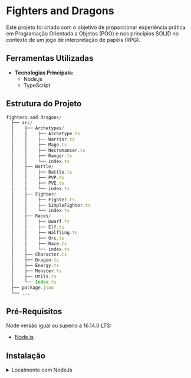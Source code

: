 <!-- Este é um comentário: omitir os tópidos redundantes -->
<!--  **| [Brazil](README.md) | [asdf](README_en.md) |** -->

# Fighters and Dragons

Este projeto foi criado com o objetivo de proporcionar experiência prática em Programação Orientada a Objetos (POO) e nos princípios SOLID no contexto de um jogo de interpretação de papéis (RPG).

## Ferramentas Utilizadas

- **Tecnologias Principais:**
  - Node.js
  - TypeScript

## Estrutura do Projeto

```typescript
fighters-and-dragons/
  ├── src/
  │    ├── Archetypes/
  │    │    ├── Archetype.ts
  │    │    ├── Warrior.ts
  │    │    ├── Mage.ts
  │    │    ├── Necromancer.ts
  │    │    ├── Ranger.ts
  │    │    └── index.ts
  │    ├── Battle/
  │    │    ├── Battle.ts
  │    │    ├── PVP.ts
  │    │    ├── PVE.ts
  │    │    └── index.ts
  │    ├── Fighter/
  │    │    ├── Fighter.ts
  │    │    ├── SimpleFighter.ts
  │    │    └── index.ts
  │    ├── Races/
  │    │    ├── Dwarf.ts
  │    │    ├── Elf.ts
  │    │    ├── Halfling.ts
  │    │    ├── Orc.ts
  │    │    ├── Race.ts
  │    │    └── index.ts
  │    ├── Character.ts
  │    ├── Dragon.ts
  │    ├── Energy.ts
  │    ├── Monster.ts
  │    ├── Utils.ts
  │    └── Index.ts
  ├── package.json
  └── ...
```

## Pré-Requisitos

Node versão igual ou superio a 16.14.0 LTS:

- [Node.js](https://nodejs.org/en/)

<!-- ## Features -->
## Instalação

<details>

<summary>Localmente com NodeJs</summary>

1. Clonar o Repositório

    Primeiro, copie ou clone este repositório para o seu sistema local usando o Git:

    ```bash
    git clone git@github.com:lionelsu/fighters-and-dragons.git && cd fighters-and-dragons
    ```

2. Instalar as Dependências

    Em seguida, instale as dependências do projeto usando o `npm`:

    ```bash
    npm install
    ```

3. Iniciar o Servidor

    Inicie o servidor para executar a API:

    ```bash
    npm run dev
    ```

## Habilidades desenvolvidas

Desenvolvi meu projeto utilizando `Node.js` com `TypeScript`, aplicando conceitos de `Programação Orientada a Objetos (POO)` e princípios `SOLID`. A estrutura é baseada em classes e interfaces bem definidas, facilitando a interação com o banco de dados.
